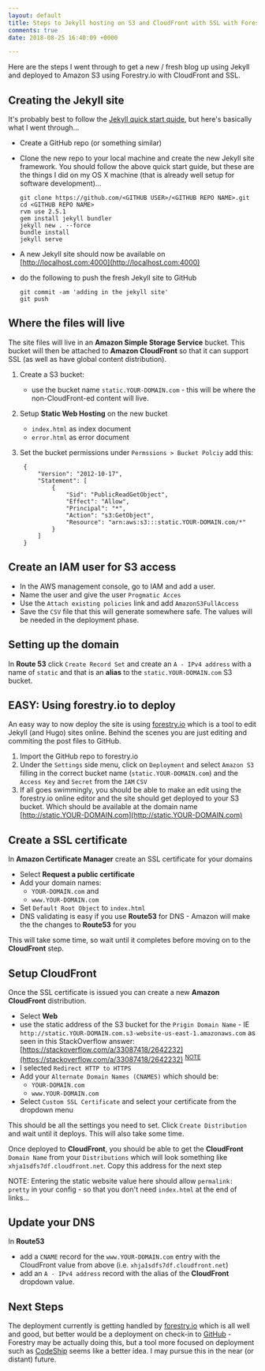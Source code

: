 ```yaml
---
layout: default
title: Steps to Jekyll hosting on S3 and CloudFront with SSL with Forestry.io Deployment
comments: true
date: 2018-08-25 16:40:09 +0000

---
```

Here are the steps I went through to get a new / fresh blog up using Jekyll and deployed to Amazon S3 using Forestry.io with CloudFront and SSL.

## Creating the Jekyll site

It's probably best to follow the [Jekyll quick start quide](https://jekyllrb.com/docs/quickstart/), but here's basically what I went through...

* Create a GitHub repo (or something similar)
* Clone the new repo to your local machine and create the new Jekyll site framework. You should follow the above quick start guide, but these are the things I did on my OS X machine (that is already well setup for software development)...

      git clone https://github.com/<GITHUB USER>/<GITHUB REPO NAME>.git
      cd <GITHUB REPO NAME>
      rvm use 2.5.1
      gem install jekyll bundler
      jekyll new . --force
      bundle install
      jekyll serve
* A new Jekyll site should now be available on [http://localhost.com:4000](http://localhost.com:4000)
* do the following to push the fresh Jekyll site to GitHub

      git commit -am 'adding in the jekyll site'
      git push

## Where the files will live

The site files will live in an **Amazon Simple Storage Service** bucket. This bucket will then be attached to **Amazon CloudFront** so that it can support SSL (as well as have global content distribution).

1. Create a S3 bucket:
   * use the bucket name `static.YOUR-DOMAIN.com` - this will be where the non-CloudFront-ed content will live.
2. Setup **Static Web Hosting** on the new bucket
   * `index.html` as index document
   * `error.html` as error document
3. Set the bucket permissions under `Permssions > Bucket Polciy` add this:

        {
            "Version": "2012-10-17",
            "Statement": [
                {
                    "Sid": "PublicReadGetObject",
                    "Effect": "Allow",
                    "Principal": "*",
                    "Action": "s3:GetObject",
                    "Resource": "arn:aws:s3:::static.YOUR-DOMAIN.com/*"
                }
            ]
        }

## Create an IAM user for S3 access

* In the AWS management console, go to IAM and add a user.
* Name the user and give the user `Progmatic Acces`
* Use the `Attach existing policies` link and add `AmazonS3FullAccess`
* Save the `CSV` file that this will generate somewhere safe. The values will be needed in the deployment phase.

## Setting up the domain

In **Route 53** click `Create Record Set` and create an `A - IPv4 address` with a name of `static` and that is an **alias** to the `static.YOUR-DOMAIN.com` S3 bucket.

## **EASY:** Using forestry.io to deploy

An easy way to now deploy the site is using [forestry.io](forestry.io) which is a tool to edit Jekyll (and Hugo) sites online. Behind the scenes you are just editing and commiting the post files to GitHub.

1. Import the GitHub repo to forestry.io
2. Under the `Settings` side menu, click on `Deployment` and select `Amazon S3` filling in the correct bucket name (`static.YOUR-DOMAIN.com`) and the `Access Key` and `Secret` from the `IAM` `CSV`
3. If all goes swimmingly, you should be able to make an edit using the forestry.io online editor and the site should get deployed to your S3 bucket. Which should be available at the domain name [http://static.YOUR-DOMAIN.com](http://static.YOUR-DOMAIN.com)

## Create a SSL certificate

In **Amazon Certificate Manager** create an SSL certificate for your domains

* Select **Request a public certificate**
* Add your domain names:
  * `YOUR-DOMAIN.com` and
  * `www.YOUR-DOMAIN.com`
* Set `Default Root Object` to `index.html`
* DNS validating is easy if you use **Route53** for DNS - Amazon will make the the changes to **Route53** for you

This will take some time, so wait until it completes before moving on to the **CloudFront** step.

## Setup CloudFront

Once the SSL certificate is issued you can create a new **Amazon CloudFront** distribution.

<!-- * For `Origin Domain Name` select the `static.YOUR-DOMAIN.com` address -->

* Select **Web**
* use the static address of the S3 bucket for the `Prigin Domain Name` - IE `http://static.YOUR-DOMAIN.com.s3-website-us-east-1.amazonaws.com` as seen in this StackOverflow answer: [https://stackoverflow.com/a/33087418/2642232](https://stackoverflow.com/a/33087418/2642232) <sup>[NOTE](#note)</sup>
* I selected `Redirect HTTP to HTTPS`
* Add your `Alternate Domain Names (CNAMES)` which should be:
  * `YOUR-DOMAIN.com`
  * `www.YOUR-DOMAIN.com`
* Select `Custom SSL Certificate` and select your certificate from the dropdown menu

This should be all the settings you need to set. Click `Create Distribution` and wait until it deploys. This will also take some time.

Once deployed to **CloudFront**, you should be able to get the **CloudFront** `Domain Name` from your `Distributions` which will look something like `xhja1sdfs7df.cloudfront.net`. Copy this address for the next step

<a name="note">NOTE</a>: Entering the static website value here should allow `permalink: pretty` in your config - so that you don't need `index.html` at the end of links...

## Update your DNS

In **Route53**

* add a `CNAME` record for the `www.YOUR-DOMAIN.com` entry with the CloudFront value from above (i.e. `xhja1sdfs7df.cloudfront.net`)
* add an `A - IPv4 address` record with the alias of the **CloudFront** dropdown value.

## Next Steps

The deployment currently is getting handled by [forestry.io](http://forestry.io/) which is all well and good, but better would be a deployment on check-in to [GitHub](https://github.com/) - Forestry may be actually doing this, but a tool more focused on deployment such as [CodeShip](https://codeship.com/) seems like a better idea. I may pursue this in the near (or distant) future.